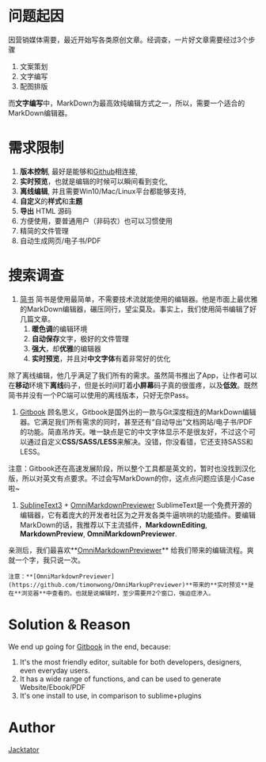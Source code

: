 # 问题起因

因营销媒体需要，最近开始写各类原创文章。经调查，一片好文章需要经过3个步骤

1. 文案策划
2. 文字编写
3. 配图排版

而**文字编写**中，MarkDown为最高效纯编辑方式之一，所以，需要一个适合的MarkDown编辑器。

# 需求限制

1. **版本控制**, 最好是能够和[Github](https://github.com)相连接,
1. **实时预览**，也就是编辑的时候可以瞬间看到变化,
1. **离线编辑**, 并且需要Win10/Mac/Linux平台都能够支持,
1. **自定义**的**样式**和**主题**
1. **导出** HTML 源码
1. 方便使用，要普通用户（非码农）也可以习惯使用
1. 精简的文件管理
1. 自动生成网页/电子书/PDF

# 搜索调查

1. [简书](https://jianshu.com)
简书是使用最简单，不需要技术流就能使用的编辑器。他是市面上最优雅的MarkDown编辑器，碾压同行，望尘莫及。事实上，我们使用简书编辑了好几篇文章。
    1. **暖色调**的编辑环境
    1. **自动保存**文字，极好的文件管理
    1. **强大**，却**优雅**的编辑器
    1. **实时预览**，并且对**中文字体**有着非常好的优化

  除了离线编辑，他几乎满足了我们所有的需求。虽然简书推出了App，让作者可以在**移动**环境下**离线**码子，但是长时间盯着**小屏幕**码子真的很蛋疼，以及**低效**。既然简书并没有一个PC端可以使用的离线版本，只好无奈Pass。
 
1. [Gitbook](https://gitbook.com)
  顾名思义，Gitbook是国外出的一款与Git深度相连的MarkDown编辑器。它满足我们所有需求的同时，甚至还有“自动导出”文档网站/电子书/PDF的功能。简直吊炸天。唯一缺点是它的中文字体显示不是很友好，不过这个可以通过自定义**CSS/SASS/LESS**来解决。没错，你没看错，它还支持SASS和LESS。

  注意：Gitbook还在高速发展阶段，所以整个工具都是英文的，暂时也没找到汉化版，所以对英文有点要求。不过会写MarkDown的你，这点点问题应该是小Case啦~

1. [SublineText3](sublimetext.com) + [OmniMarkdownPreviewer](https://github.com/timonwong/OmniMarkupPreviewer)
SublimeText是一个免费开源的编辑器，它有着庞大的开发者社区为之开发各类牛逼哄哄的功能插件。要编辑MarkDown的话，我推荐以下主流插件，**MarkdownEditing**, **MarkdownPreview**, **OmniMarkdownPreviewer**.

  亲测后，我们最喜欢**[OmniMarkdownPreviewer](https://github.com/timonwong/OmniMarkupPreviewer)** 给我们带来的编辑流程。爽就一个字，我只说一次。
  
    注意：**[OmniMarkdownPreviewer](https://github.com/timonwong/OmniMarkupPreviewer)**带来的**实时预览**是在**浏览器**中查看的。也就是说编辑时，至少需要开2个窗口，强迫症渗入。


# Solution & Reason

We end up going for [Gitbook](https://gitbook.com) in the end, because:

1. It's the most friendly editor, suitable for both developers, designers, even everyday users.
1. It has a wide range of functions, and can be used to generate Website/Ebook/PDF
1. It's one install to use, in comparison to sublime+plugins

# Author
[Jacktator](https://jacktator.com)